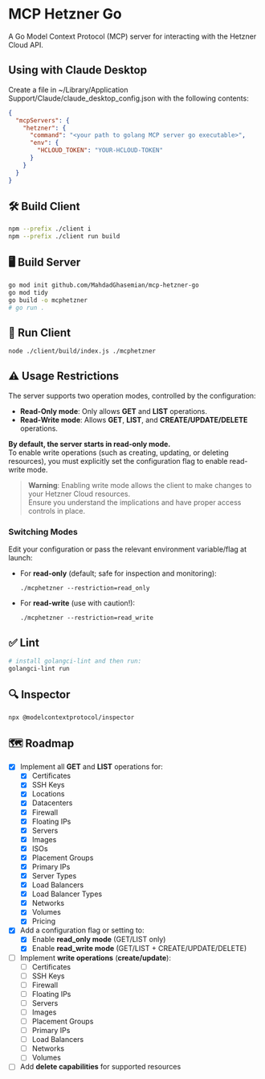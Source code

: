 # MCP Hetzner Go
A Go Model Context Protocol (MCP) server for interacting with the Hetzner Cloud API.

## Using with Claude Desktop

Create a file in ~/Library/Application Support/Claude/claude_desktop_config.json with the following contents:

```json
{
  "mcpServers": {
    "hetzner": {
      "command": "<your path to golang MCP server go executable>",
      "env": {
        "HCLOUD_TOKEN": "YOUR-HCLOUD-TOKEN"
      }
    }
  }
}
```

## 🛠 Build Client
```bash
npm --prefix ./client i
npm --prefix ./client run build
```

## 🖥 Build Server
```bash
go mod init github.com/MahdadGhasemian/mcp-hetzner-go
go mod tidy
go build -o mcphetzner
# go run .
```

## 🚀 Run Client
```bash
node ./client/build/index.js ./mcphetzner
```

## ⚠️ Usage Restrictions

The server supports two operation modes, controlled by the configuration:

- **Read-Only mode**: Only allows **GET** and **LIST** operations.
- **Read-Write mode**: Allows **GET**, **LIST**, and **CREATE/UPDATE/DELETE** operations.

**By default, the server starts in read-only mode.**  
To enable write operations (such as creating, updating, or deleting resources), you must explicitly set the configuration flag to enable read-write mode.

> **Warning**: Enabling write mode allows the client to make changes to your Hetzner Cloud resources.  
> Ensure you understand the implications and have proper access controls in place.

### Switching Modes

Edit your configuration or pass the relevant environment variable/flag at launch:

- For **read-only** (default; safe for inspection and monitoring):
    ```
    ./mcphetzner --restriction=read_only
    ```
- For **read-write** (use with caution!):
    ```
    ./mcphetzner --restriction=read_write
    ```

## ✅ Lint
```bash
# install golangci-lint and then run:
golangci-lint run
```

## 🔍 Inspector
```bash
npx @modelcontextprotocol/inspector
```

## 🗺 Roadmap

- [x] Implement all **GET** and **LIST** operations for:
  - [x] Certificates
  - [x] SSH Keys
  - [x] Locations
  - [x] Datacenters
  - [x] Firewall
  - [x] Floating IPs
  - [x] Servers
  - [x] Images
  - [x] ISOs
  - [x] Placement Groups
  - [x] Primary IPs
  - [x] Server Types
  - [x] Load Balancers
  - [x] Load Balancer Types
  - [x] Networks
  - [x] Volumes
  - [x] Pricing

- [x] Add a configuration flag or setting to:
  - [x] Enable **read_only mode** (GET/LIST only)
  - [x] Enable **read_write mode** (GET/LIST + CREATE/UPDATE/DELETE)

- [ ] Implement **write operations** (**create/update**):
  - [ ] Certificates
  - [ ] SSH Keys
  - [ ] Firewall
  - [ ] Floating IPs
  - [ ] Servers
  - [ ] Images
  - [ ] Placement Groups
  - [ ] Primary IPs
  - [ ] Load Balancers
  - [ ] Networks
  - [ ] Volumes

- [ ] Add **delete capabilities** for supported resources
